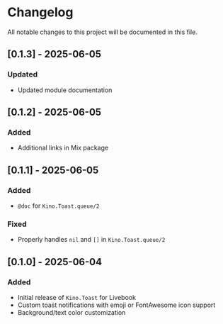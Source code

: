# Changelog

All notable changes to this project will be documented in this file.

## [0.1.3] - 2025-06-05

### Updated
- Updated module documentation

## [0.1.2] - 2025-06-05

### Added
- Additional links in Mix package

## [0.1.1] - 2025-06-05

### Added
- `@doc` for `Kino.Toast.queue/2`

### Fixed
- Properly handles `nil` and `[]` in `Kino.Toast.queue/2`

## [0.1.0] - 2025-06-04

### Added
- Initial release of `Kino.Toast` for Livebook
- Custom toast notifications with emoji or FontAwesome icon support
- Background/text color customization
